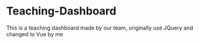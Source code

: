 # Teaching-Dashboard
This is a teaching dashboard made by our team, originally use JQuery and changed to Vue by me
